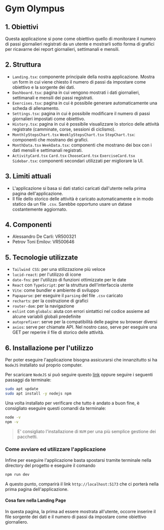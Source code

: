 # Gym Olympus

## 1. Obiettivi
Questa applicazione si pone come obiettivo quello di monitorare il numero di passi giornalieri registrati da un utente e mostrarli sotto forma di grafici per ricavarne dei report giornalieri, settimanali e mensili.

## 2. Struttura 
- `Landing.tsx`: componente principale della nostra applicazione. Mostra un form in cui viene chiesto il numero di passi da impostare come obiettivo e la sorgente dei dati.
- `Dashboard.tsx`: pagina in cui vengono mostrati i dati giornalieri, settimanali e mensili dei passi registrati.
- `Exercises.tsx`: pagina in cui è possibile generare automaticamente una scheda di allenamento.
- `Settings.tsx`: pagina in cui è possibile modificare il numero di passi giornalieri impostati come obiettivo.
- `History.tsx`: pagina in cui è possibile visualizzare lo storico delle attività registrate (camminate, corse, sessioni di ciclismo).
- `MonthlyStepsChart.tsx` `WeeklyStepsChart.tsx` `StepChart.tsx`: componenti che mostrano dei grafici.
- `MonthData.tsx` `WeekData.tsx`: componenti che mostrano dei box con i dati mensili e settimanali registrati.
- `ActivityCard.tsx` `Card.tsx` `ChooseCard.tsx` `ExerciseCard.tsx` `Sidebar.tsx`: componenti secondari utilizzati per migliorare la UI. 

## 3. Limiti attuali
- L'applicazione si basa si dati statici caricati dall'utente nella prima pagina dell'applicazione.
- Il file dello storico delle attività è caricato automaticamente e in modo statico da un file `.csv`. Sarebbe opportuno usare un datase costantemente aggiornato.

## 4. Componenti
- Alessandro De Carli: VR500321
- Petrov Toni Emilov: VR500646

## 5. Tecnologie utilizzate
- `Tailwind CSS`: per una stilizzazione più veloce
- `lucid-react`: per l'utilizzo di icone
- `date-fns`: per l'utilizzo di funzioni ottimizzate per le date
- `React` con `TypeScript`: per la struttura dell'interfaccia utente
- `Vite`:  come bundler e ambiente di sviluppo
- `Papaparse`: per eseguire il `parsing` del file `.csv` caricato
- `recharts`: per la costruzione di grafici
- `router-dom`: per la navigazione
- `eslint` con `globals`: aiuta con errori sintattici nel codice assieme ad alcune variabili globali predefinite
- `autoprefixer`: serve per la compatibilità delle pagine su browser diversi
- `axios`: serve per chiamate API. Nel nostro caso, serve per eseguire una GET per reperire il file di storico delle attività.

## 6. Installazione per l'utilizzo
Per poter eseguire l'applicazione bisogna assicurarsi che innanzitutto si ha `NodeJS` installato sul proprio computer.

Per scaricare `NodeJS` si può seguire questo [link](https://nodejs.org/en/download) oppure seguire i seguenti passaggi da terminale:

```bash
sudo apt update
sudo apt install -y nodejs npm
```

Una volta installato per verificare che tutto è andato a buon fine,
è consigliato eseguire questi comandi da terminale:
```bash
node -v
npm -v
```

> E' consigliato l'installazione di `NVM` per una più semplice gestione dei pacchetti.

### Come avviare ed utilizzare l'applicazione
Infine per eseguire l'applicazione basta spostarsi tramite terminale nella directory del progetto e eseguire il comando
```bash
npm run dev
```
A questo punto, comparirà il link `http://localhost:5173` che ci porterà nella prima pagina dell'applicazione.

#### Cosa fare nella Landing Page
In questa pagina, la prima ad essere mostrata all'utente, occorre inserire il file sorgente dei dati e il numero di passi da impostare come obiettivo giornaliero.

